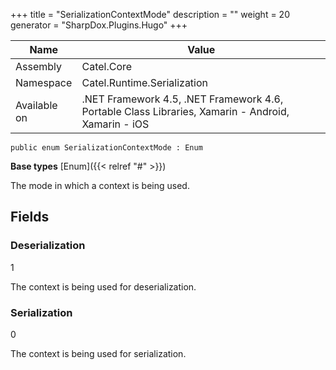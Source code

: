 

+++
title = "SerializationContextMode" 
description = ""
weight = 20
generator = "SharpDox.Plugins.Hugo"
+++

Name|Value
---|---
Assembly|Catel.Core
Namespace|Catel.Runtime.Serialization
Available on|.NET Framework 4.5, .NET Framework 4.6, Portable Class Libraries, Xamarin - Android, Xamarin - iOS

```
public enum SerializationContextMode : Enum
```

**Base types**
[Enum]({{&lt; relref "#" &gt;}})

The mode in which a context is being used.

## Fields

### Deserialization

1

The context is being used for deserialization.

### Serialization

0

The context is being used for serialization.

